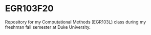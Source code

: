 # EGR103F20
Repository for my Computational Methods (EGR103L) class during my freshman fall semester at Duke University.

